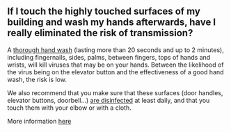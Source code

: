 ## If I touch the highly touched surfaces of my building and wash my hands afterwards, have I really eliminated the risk of transmission?

A [thorough hand wash](https://www.canada.ca/en/public-health/services/publications/diseases-conditions/reduce-spread-covid-19-wash-your-hands.html) (lasting more than 20 seconds and up to 2 minutes), including fingernails, sides, palms, between fingers, tops of hands and wrists, will kill viruses that may be on your hands. Between the likelihood of the virus being on the elevator button and the effectiveness of a good hand wash, the risk is low.

We also recommend that you make sure that these surfaces (door handles, elevator buttons, doorbell...) [are disinfected](https://www.canada.ca/en/public-health/services/publications/diseases-conditions/cleaning-disinfecting-public-spaces.html) at least daily, and that you touch them with your elbow or with a cloth.

More information [here](https://www.canada.ca/en/public-health/services/diseases/2019-novel-coronavirus-infection/prevention-risks.html)
